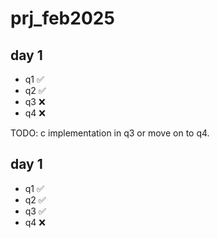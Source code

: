 # prj_feb2025

## day 1

- q1 ✅
- q2 ✅
- q3 ❌
- q4 ❌

TODO: c implementation in q3 or move on to q4.

## day 1

- q1 ✅
- q2 ✅
- q3 ✅
- q4 ❌